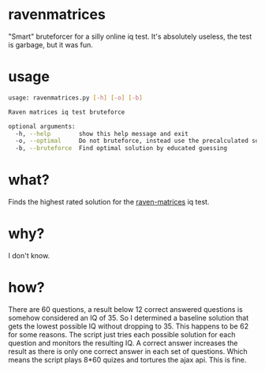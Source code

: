 # ravenmatrices

"Smart" bruteforcer for a silly online iq test. It's absolutely useless, the test
is garbage, but it was fun.

# usage

```bash
usage: ravenmatrices.py [-h] [-o] [-b]

Raven matrices iq test bruteforce

optional arguments:
  -h, --help        show this help message and exit
  -o, --optimal     Do not bruteforce, instead use the precalculated solution
  -b, --bruteforce  Find optimal solution by educated guessing
```

# what?

Finds the highest rated solution for the [raven-matrices](https://psycho-tests.com/test/raven-matrixes-test) iq test.

# why?

I don't know.

# how?

There are 60 questions, a result below 12 correct answered questions is somehow
considered an IQ of 35. So I determined a baseline solution that gets the
lowest possible IQ without dropping to 35. This happens to be 62 for some
reasons. The script just tries each possible solution for each question
and monitors the resulting IQ. A correct answer increases the result as there
is only one correct answer in each set of questions. Which means the script
plays 8*60 quizes and tortures the ajax api. This is fine.

